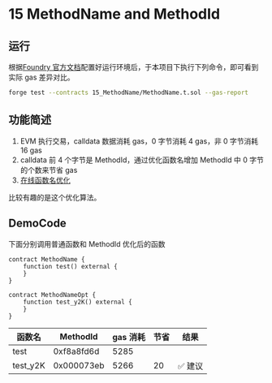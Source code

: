 # 15 MethodName and MethodId

## 运行

根据[Foundry 官方文档](https://getfoundry.sh/)配置好运行环境后，于本项目下执行下列命令，即可看到实际 gas 差异对比。

```bash
forge test --contracts 15_MethodName/MethodName.t.sol --gas-report
```

## 功能简述

1. EVM 执行交易，calldata 数据消耗 gas，0 字节消耗 4 gas，非 0 字节消耗 16 gas
2. calldata 前 4 个字节是 MethodId，通过优化函数名增加 MethodId 中 0 字节的个数来节省 gas
3. [在线函数名优化](https://emn178.github.io/solidity-optimize-name/)

比较有趣的是这个优化算法。

## DemoCode

下面分别调用普通函数和 MethodId 优化后的函数

```solidity
contract MethodName {
    function test() external {
    }
}

contract MethodNameOpt {
    function test_y2K() external {
    }
}
```

| 函数名   | MethodId   | gas 消耗 | 节省 | 结果    |
| -------- | ---------- | -------- | ---- | ------- |
| test     | 0xf8a8fd6d | 5285     |      |         |
| test_y2K | 0x000073eb | 5266     | 20   | ✅ 建议 |
